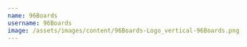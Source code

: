 ```yaml
---
name: 96Boards
username: 96Boards
image: /assets/images/content/96Boards-Logo_vertical-96Boards.png
---
```

